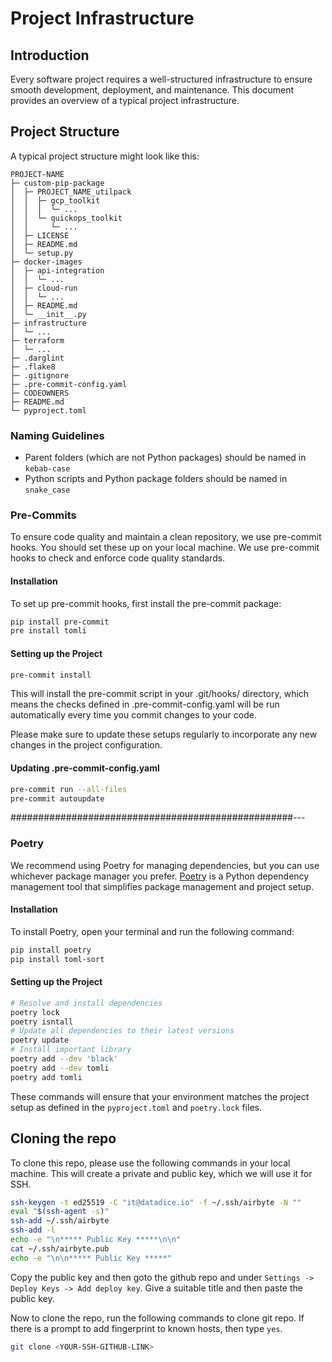 # Project Infrastructure

## Introduction

Every software project requires a well-structured infrastructure to ensure smooth development, deployment, and maintenance. This document provides an overview of a typical project infrastructure.

## Project Structure

A typical project structure might look like this:

```
PROJECT-NAME
├─ custom-pip-package
│  ├─ PROJECT_NAME_utilpack
│  │  ├─ gcp_toolkit
│  │  │  └─ ...
│  │  └─ quickops_toolkit
│  │     └─ ...
│  ├─ LICENSE
│  ├─ README.md
│  └─ setup.py
├─ docker-images
│  ├─ api-integration
│  │  └─ ...
│  ├─ cloud-run
│  │  └─ ...
│  ├─ README.md
│  └─ __init__.py
├─ infrastructure
│  └─ ...
├─ terraform
│  └─ ...
├─ .darglint
├─ .flake8
├─ .gitignore
├─ .pre-commit-config.yaml
├─ CODEOWNERS
├─ README.md
└─ pyproject.toml
```

### Naming Guidelines

- Parent folders (which are not Python packages) should be named in `kebab-case`
- Python scripts and Python package folders should be named in `snake_case`

### Pre-Commits

To ensure code quality and maintain a clean repository, we use pre-commit hooks. You should set these up on your local machine. We use pre-commit hooks to check and enforce code quality standards.

#### Installation

To set up pre-commit hooks, first install the pre-commit package:

```bash
pip install pre-commit
pre install tomli
```

#### Setting up the Project

```bash
pre-commit install
```

This will install the pre-commit script in your .git/hooks/ directory, which means the checks defined in .pre-commit-config.yaml will be run automatically every time you commit changes to your code.

Please make sure to update these setups regularly to incorporate any new changes in the project configuration.

#### Updating .pre-commit-config.yaml

```bash
pre-commit run --all-files
pre-commit autoupdate
```

###################################################---

### Poetry

We recommend using Poetry for managing dependencies, but you can use whichever package manager you prefer. [Poetry](https://python-poetry.org/) is a Python dependency management tool that simplifies package management and project setup.

#### Installation

To install Poetry, open your terminal and run the following command:

```bash
pip install poetry
pip install toml-sort
```

#### Setting up the Project

```bash
# Resolve and install dependencies
poetry lock
poetry isntall
# Update all dependencies to their latest versions
poetry update
# Install important library
poetry add --dev 'black'
poetry add --dev tomli
poetry add tomli
```

These commands will ensure that your environment matches the project setup as defined in the `pyproject.toml` and `poetry.lock` files.

## Cloning the repo

To clone this repo, please use the following commands in your local machine. This will create a private and public key, which we will use it for SSH.

```bash
ssh-keygen -t ed25519 -C "it@datadice.io" -f ~/.ssh/airbyte -N ""
eval "$(ssh-agent -s)"
ssh-add ~/.ssh/airbyte
ssh-add -l
echo -e "\n***** Public Key *****\n\n"
cat ~/.ssh/airbyte.pub
echo -e "\n\n***** Public Key *****"
```

Copy the public key and then goto the github repo and under `Settings -> Deploy Keys -> Add deploy key`. Give a suitable title and then paste the public key.

Now to clone the repo, run the following commands to clone git repo. If there is a prompt to add fingerprint to known hosts, then type `yes`.

```bash
git clone <YOUR-SSH-GITHUB-LINK>
```
